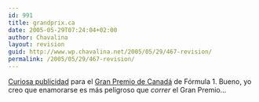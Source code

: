 ```yaml
---
id: 991
title: grandprix.ca
date: 2005-05-29T07:24:04+02:00
author: Chavalina
layout: revision
guid: http://www.wp.chavalina.net/2005/05/29/467-revision/
permalink: /2005/05/29/467-revision/
---
```

<a href="imagenes/fotos/grandprix-ca.jpg" target="_blank">Curiosa publicidad</a> para el <a href="http://grandprix.ca/site.php" target="_blank">Gran Premio de Canadá</a> de F&oacute;rmula 1. Bueno, yo creo que enamorarse es más peligroso que _correr_ el Gran Premio…